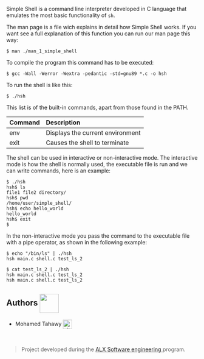 Simple Shell is a command line interpreter developed in C language that emulates the most basic functionality of `sh`.

The man page is a file wich explains in detail how Simple Shell works. If you want see a full explanation of this function you can run our man page this way:
```
$ man ./man_1_simple_shell
```
To compile the program this command has to be executed:
```
$ gcc -Wall -Werror -Wextra -pedantic -std=gnu89 *.c -o hsh
```
To run the shell is like this:
```
$ ./hsh
```

This list is of the built-in commands, apart from those found in the PATH.

| Command  | Description |
| -------- |:------------|
| env      | Displays the current environment |
| exit     | Causes the shell to terminate |


The shell can be used in interactive or non-interactive mode.
The interactive mode is how the shell is normally used, the executable file is run and we can write commands, here is an example:
```
$ ./hsh
hsh$ ls
file1 file2 directory/
hsh$ pwd
/home/user/simple_shell/
hsh$ echo hello_world
hello_world
hsh$ exit
$
```

In the non-interactive mode you pass the command to the executable file with a pipe operator, as shown in the following example:
```
$ echo "/bin/ls" | ./hsh
hsh main.c shell.c test_ls_2

$ cat test_ls_2 | ./hsh
hsh main.c shell.c test_ls_2
hsh main.c shell.c test_ls_2
```

## Authors <img src="https://cdn-icons-png.flaticon.com/128/2463/2463510.png" width=50 align=center>

* Mohamed Tahawy <a href="https://github.com/MohammedTahawy" rel="nofollow"><img align="center" alt="github" src="https://www.vectorlogo.zone/logos/github/github-tile.svg" height="24" /></a>

<br>

> Project developed during the [ALX Software engineering ](https://www.alxafrica.com) program.
